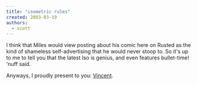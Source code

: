 ```yaml
---
title: "isometric rules"
created: 2003-03-19
authors: 
  - scott
---
```


I think that Miles would view posting about his comic here on Rusted as the kind of shameless self-advertising that he would never stoop to. So it's up to me to tell you that the latest Iso is genius, and even features bullet-time! 'nuff said.  
  
Anyways, I proudly present to you: [Vincent](http://isometric.sixsided.org/_/vincent/).
